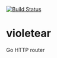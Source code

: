 [![Build Status](https://drone.io/github.com/nbari/violetear/status.png)](https://drone.io/github.com/nbari/violetear/latest)

# violetear
Go HTTP router

